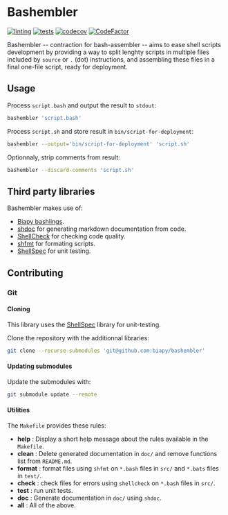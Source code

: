 # Bashembler

[![linting](https://github.com/biapy/bashembler/actions/workflows/super-linter.yaml/badge.svg)](https://github.com/biapy/bashembler/actions/workflows/super-linter.yaml)
[![tests](https://github.com/biapy/bashembler/actions/workflows/ci.yaml/badge.svg)](https://github.com/biapy/bashembler/actions/workflows/ci.yaml)
[![codecov](https://codecov.io/gh/biapy/bashembler/branch/main/graph/badge.svg?token=5XJ8H7BMG1)](https://codecov.io/gh/biapy/bashembler)
[![CodeFactor](https://www.codefactor.io/repository/github/biapy/bashembler/badge)](https://www.codefactor.io/repository/github/biapy/bashembler)

Bashembler -- contraction for bash-assembler -- aims to ease shell scripts
development by providing a way to split lenghty scripts in multiple files
included by `source` or `.` (dot) instructions, and assembling these files
in a final one-file script, ready for deployment.

## Usage

Process `script.bash` and output the result to `stdout`:

```bash
bashembler 'script.bash'
```

Process `script.sh` and store result in `bin/script-for-deployment`:

```bash
bashembler --output='bin/script-for-deployment' 'script.sh'
```

Optionnaly, strip comments from result:

```bash
bashembler --discard-comments 'script.sh'
```

## Third party libraries

Bashembler makes use of:

- [Biapy bashlings](https://github.com/biapy/biapy-bashlings).
- [shdoc](https://github.com/reconquest/shdoc) for generating markdown
  documentation from code.
- [ShellCheck][shellcheck] for checking code quality.
- [shfmt][shfmt] for formating scripts.
- [ShellSpec][shellspec] for unit testing.

## Contributing

### Git

#### Cloning

This library uses the [ShellSpec][shellspec] library for unit-testing.

Clone the repository with the additionnal libraries:

```bash
git clone --recurse-submodules 'git@github.com:biapy/bashembler'
```

#### Updating submodules

Update the submodules with:

```bash
git submodule update --remote
```

[shellspec]: https://shellspec.info/
[shellcheck]: https://github.com/koalaman/shellcheck
[shfmt]: https://github.com/mvdan/sh

#### Utilities

The `Makefile` provides these rules:

- **help** : Display a short help message about the rules available in the
  `Makefile`.
- **clean** : Delete generated documentation in `doc/` and remove functions
  list from `README.md`.
- **format** : format files using `shfmt` on `*.bash` files in `src/` and
  `*.bats` files in `test/`.
- **check** : check files for errors using `shellcheck` on `*.bash` files
  in `src/`.
- **test** : run unit tests.
- **doc** : Generate documentation in `doc/` using `shdoc`.
- **all** : All of the above.
